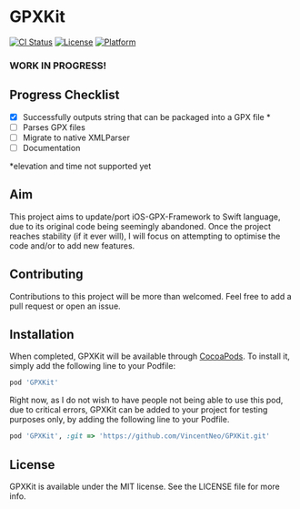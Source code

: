 # GPXKit

[![CI Status](https://travis-ci.com/vincentneo/GPXKit.svg?branch=master)](https://travis-ci.com/vincentneo/GPXKit)
[![License](http://img.shields.io/:license-mit-blue.svg)](http://doge.mit-license.org)
[![Platform](https://img.shields.io/badge/platform-iOS-orange.svg)](https://www.apple.com/ios/)
<!---
[![Platform](https://img.shields.io/cocoapods/p/GPXKit.svg?style=flat)](https://cocoapods.org/pods/GPXKit)
[![Version](https://img.shields.io/cocoapods/v/GPXKit.svg?style=flat)](https://cocoapods.org/pods/GPXKit)
-->

### WORK IN PROGRESS!

## Progress Checklist
- [x] Successfully outputs string that can be packaged into a GPX file *
- [ ] Parses GPX files
- [ ] Migrate to native XMLParser
- [ ] Documentation

*elevation and time not supported yet
## Aim
This project aims to update/port iOS-GPX-Framework to Swift language, due to its original code being seemingly abandoned.
Once the project reaches stability (if it ever will), I will focus on attempting to optimise the code and/or to add new features.
<!---
## Example
To run the example project, clone the repo, and run `pod install` from the Example directory first.
-->
## Contributing
Contributions to this project will be more than welcomed. Feel free to add a pull request or open an issue.

## Installation

When completed, GPXKit will be available through [CocoaPods](https://cocoapods.org). To install
it, simply add the following line to your Podfile:

```ruby
pod 'GPXKit'
```

Right now, as I do not wish to have people not being able to use this pod, due to critical errors, GPXKit can be added to your project for testing purposes only, by adding the following line to your Podfile.
```ruby
pod 'GPXKit', :git => 'https://github.com/VincentNeo/GPXKit.git'
```

## License

GPXKit is available under the MIT license. See the LICENSE file for more info.
